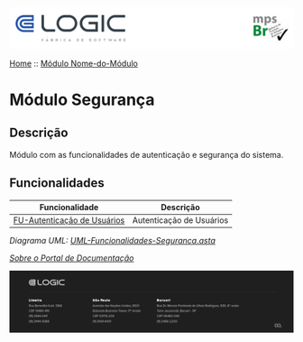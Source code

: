 ![Cabecalho](../ReadMe-Anexos/Cabecalho.png)

[Home](../ReadMe.md) :: [Módulo Nome-do-Módulo](Modulo-Nome-do-Modulo.md)

# Módulo Segurança

## Descrição

Módulo com as funcionalidades de autenticação e segurança do sistema.

## Funcionalidades

| Funcionalidade                                                                         | Descrição                |
|----------------------------------------------------------------------------------------|--------------------------|
| [FU-Autenticação de Usuários](FU-Autenticacao-de-Usuarios/FU-Autenticacao-de-Usuarios.md) | Autenticação de Usuários |

_Diagrama UML: [UML-Funcionalidades-Seguranca.asta](Modulo-Seguranca-Anexos/UML-Funcionalidades-Seguranca.asta)_

_[Sobre o Portal de Documentação](../About/About.md)_

![Rodape](../ReadMe-Anexos/Rodape.png)
